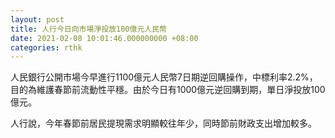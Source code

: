 ```yaml
---
layout: post
title: 人行今日向市場淨投放100億元人民幣
date: 2021-02-08 10:01:46.000000000 +08:00
categories: rthk
---
```


人民銀行公開市場今早進行1100億元人民幣7日期逆回購操作，中標利率2.2%，目的為維護春節前流動性平穩。由於今日有1000億元逆回購到期，單日淨投放100億元。

人行說，今年春節前居民提現需求明顯較往年少，同時節前財政支出增加較多。

